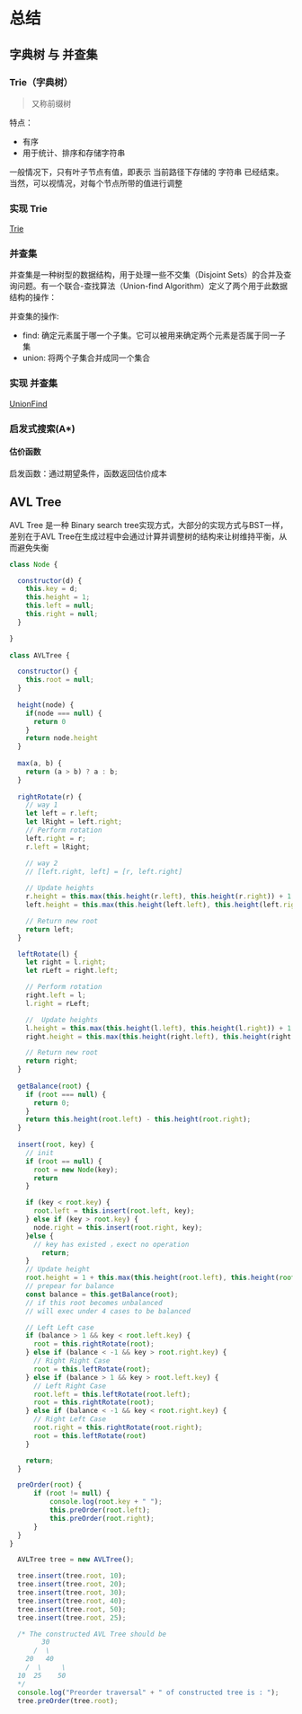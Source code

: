 # 总结

## 字典树 与 并查集

### Trie（字典树）

> 又称前缀树

特点：

* 有序
* 用于统计、排序和存储字符串

一般情况下，只有叶子节点有值，即表示 当前路径下存储的 字符串 已经结束。
当然，可以视情况，对每个节点所带的值进行调整

### 实现 Trie

[Trie](./homework/Trie.ts)

### 并查集

并查集是一种树型的数据结构，用于处理一些不交集（Disjoint Sets）的合并及查询问题。有一个联合-查找算法（Union-find Algorithm）定义了两个用于此数据结构的操作：

并查集的操作:

* find: 确定元素属于哪一个子集。它可以被用来确定两个元素是否属于同一子集
* union: 将两个子集合并成同一个集合

### 实现 并查集

[UnionFind](./homework/UnionFind.ts)

### 启发式搜索(A*)

#### 估价函数

启发函数：通过期望条件，函数返回估价成本

## AVL Tree

AVL Tree 是一种 Binary search tree实现方式，大部分的实现方式与BST一样，差别在于AVL Tree在生成过程中会通过计算并调整树的结构来让树维持平衡，从而避免失衡

```javascript
class Node {

  constructor(d) {
    this.key = d;
    this.height = 1;
    this.left = null;
    this.right = null;
  }

}
  
class AVLTree {

  constructor() {
    this.root = null;
  }
  
  height(node) {
    if(node === null) {
      return 0
    }
    return node.height
  }
  
  max(a, b) {
    return (a > b) ? a : b;
  }
  
  rightRotate(r) {
    // way 1
    let left = r.left;
    let lRight = left.right;
    // Perform rotation
    left.right = r;
    r.left = lRight;

    // way 2
    // [left.right, left] = [r, left.right]
  
    // Update heights
    r.height = this.max(this.height(r.left), this.height(r.right)) + 1;
    left.height = this.max(this.height(left.left), this.height(left.right)) + 1;

    // Return new root
    return left;
  }

  leftRotate(l) {
    let right = l.right;
    let rLeft = right.left;

    // Perform rotation
    right.left = l;
    l.right = rLeft;

    //  Update heights
    l.height = this.max(this.height(l.left), this.height(l.right)) + 1;
    right.height = this.max(this.height(right.left), this.height(right.right)) + 1;

    // Return new root
    return right;
  }
  
  getBalance(root) {
    if (root === null) {
      return 0;
    }
    return this.height(root.left) - this.height(root.right);
  }
  
  insert(root, key) {
    // init
    if (root == null) {
      root = new Node(key);
      return
    }

    if (key < root.key) {
      root.left = this.insert(root.left, key);
    } else if (key > root.key) {
      node.right = this.insert(root.right, key);
    }else {
      // key has existed ，exect no operation
        return;
    }
    // Update height
    root.height = 1 + this.max(this.height(root.left), this.height(root.right));
    // prepear for balance
    const balance = this.getBalance(root);
    // if this root becomes unbalanced
    // will exec under 4 cases to be balanced

    // Left Left case
    if (balance > 1 && key < root.left.key) {
      root = this.rightRotate(root);
    } else if (balance < -1 && key > root.right.key) {
      // Right Right Case
      root = this.leftRotate(root);
    } else if (balance > 1 && key > root.left.key) {
      // Left Right Case
      root.left = this.leftRotate(root.left);
      root = this.rightRotate(root);
    } else if (balance < -1 && key < root.right.key) {
      // Right Left Case
      root.right = this.rightRotate(root.right);
      root = this.leftRotate(root)
    }

    return;
  }

  preOrder(root) {
      if (root != null) {
          console.log(root.key + " ");
          this.preOrder(root.left);
          this.preOrder(root.right);
      }
  }
}

  AVLTree tree = new AVLTree();

  tree.insert(tree.root, 10);
  tree.insert(tree.root, 20);
  tree.insert(tree.root, 30);
  tree.insert(tree.root, 40);
  tree.insert(tree.root, 50);
  tree.insert(tree.root, 25);

  /* The constructed AVL Tree should be
        30
      /  \
    20   40
    /  \     \
  10  25    50
  */
  console.log("Preorder traversal" + " of constructed tree is : ");
  tree.preOrder(tree.root);

```

